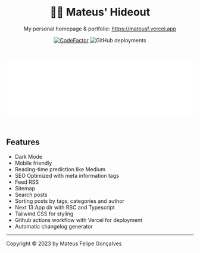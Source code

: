 <div align="center">

# 👨‍💻 Mateus' Hideout
My personal homepage & portfolio: https://mateusf.vercel.app

[![CodeFactor](https://www.codefactor.io/repository/github/mateusfg7/mfg-b/badge)](https://www.codefactor.io/repository/github/mateusfg7/mfg-b)
![GitHub deployments](https://img.shields.io/github/deployments/mateusfg7/mfg-b/production?label=deploy)

<br />

![Pagespeed metrics `.github/assets/pagespeed-metrics.svg`](.github/assets/pagespeed-metrics.svg)

<br />

</div>

## Features

- Dark Mode
- Mobile friendly
- Reading-time prediction like Medium
- SEO Optimized with meta information tags
- Feed RSS
- Sitemap
- Search posts
- Sorting posts by tags, categories and author
- Next 13 App dir with RSC and Typescript
- Tailwind CSS for styling
- Github actions workflow with Vercel for deployment
- Automatic changelog generator

---

Copyright © 2023 by Mateus Felipe Gonçalves
